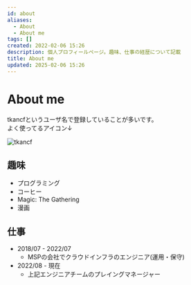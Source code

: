 ```yaml
---
id: about
aliases:
  - About
  - About me
tags: []
created: 2022-02-06 15:26
description: 個人プロフィールページ。趣味、仕事の経歴について記載
title: About me
updated: 2025-02-06 15:26
---
```


# About me

tkancfというユーザ名で登録していることが多いです。  
よく使ってるアイコン↓

![tkancf](https://i.gyazo.com/a667d153340afb4c24ad28cb4805ca0a.png)

## 趣味

- プログラミング
- コーヒー
- Magic: The Gathering
- 漫画

## 仕事

- 2018/07 - 2022/07
    - MSPの会社でクラウドインフラのエンジニア(運用・保守)
- 2022/08 - 現在
    - 上記エンジニアチームのプレイングマネージャー
